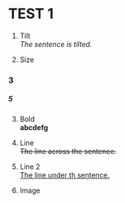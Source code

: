 <!DOCTYPE html>
<h1>TEST 1</h1>

1. Tilt <br>
<i>The sentence is tilted.</i>

2. Size <br>
<h3> 3 </h3> <h5> 5 </h5>

3. Bold <br>
<b> abcdefg </b>

4. Line <br>
<del> The line across the sentence. </del>

5. Line 2 <br>
<ins> The line under th sentence. </ins>

6. Image <br>
<img><img>
